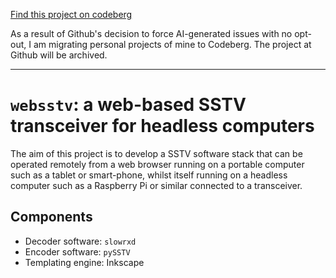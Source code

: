 [Find this project on codeberg](https://codeberg.org/sjlongland/websstv)

As a result of Github's decision to force AI-generated issues with no opt-out,
I am migrating personal projects of mine to Codeberg.  The project at Github
will be archived.

----

# `websstv`: a web-based SSTV transceiver for headless computers

The aim of this project is to develop a SSTV software stack that can be
operated remotely from a web browser running on a portable computer such as a
tablet or smart-phone, whilst itself running on a headless computer such as a
Raspberry Pi or similar connected to a transceiver.

## Components

 * Decoder software: `slowrxd`
 * Encoder software: `pySSTV`
 * Templating engine: Inkscape
